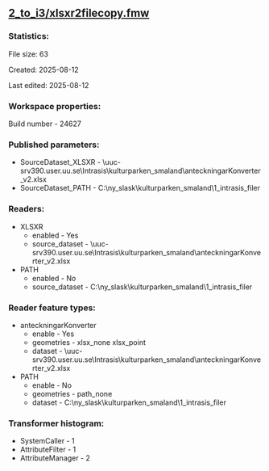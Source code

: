 ﻿## [2_to_i3/xlsxr2filecopy.fmw](https://github.com/kicki58/kix_working_dir/blob/master/2_to_i3/xlsxr2filecopy.fmw)

### Statistics:
File size: 63

Created: 2025-08-12

Last edited: 2025-08-12


### Workspace properties:
Build number    - 24627

### Published parameters:
*  SourceDataset_XLSXR    -   \\uuc-srv390.user.uu.se\Intrasis\kulturparken_smaland\anteckningarKonverter_v2.xlsx
*  SourceDataset_PATH    -   C:\ny_slask\kulturparken_smaland\1_intrasis_filer

### Readers:
*  XLSXR
    * enabled    -  Yes
    * source_dataset    -   \\uuc-srv390.user.uu.se\Intrasis\kulturparken_smaland\anteckningarKonverter_v2.xlsx
*  PATH
    * enabled    -  No
    * source_dataset    -   C:\ny_slask\kulturparken_smaland\1_intrasis_filer

### Reader feature types:
*  anteckningarKonverter
    * enable - Yes
    * geometries - xlsx_none xlsx_point
    * dataset - \\uuc-srv390.user.uu.se\Intrasis\kulturparken_smaland\anteckningarKonverter_v2.xlsx
*  PATH
    * enable - No
    * geometries - path_none
    * dataset - C:\ny_slask\kulturparken_smaland\1_intrasis_filer




### Transformer histogram:
*  SystemCaller    -   1
*  AttributeFilter    -   1
*  AttributeManager    -   2

